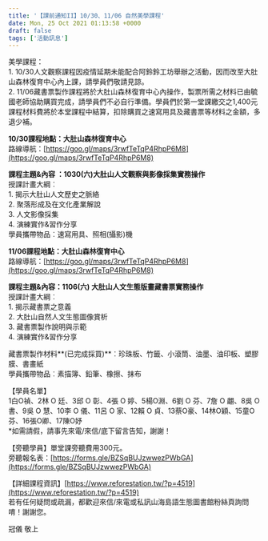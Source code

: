 ```yaml
---
title: '【課前通知II】10/30、11/06 自然美學課程'
date: Mon, 25 Oct 2021 01:13:58 +0000
draft: false
tags: ['活動訊息']
---
```


美學課程：  
1\. 10/30人文觀察課程因疫情延期未能配合阿鈴鈴工坊舉辦之活動，因而改至大肚山森林復育中心內上課，請學員們敬請見諒。  
2\. 11/06藏書票製作課程將於大肚山森林復育中心內操作，製票所需之材料已由毓國老師協助購買完成，請學員們不必自行準備。學員們於第一堂課繳交之1,400元課程材料費將於本堂課程中結算，扣除購買之速寫用具及藏書票等材料之金額，多退少補。

**10/30課程地點：大肚山森林復育中心**  
路線導航：[https://goo.gl/maps/3rwfTeTqP4RhpP6M8](https://goo.gl/maps/3rwfTeTqP4RhpP6M8)

**課程主題&內容 ：1030(六)大肚山人文觀察與影像採集實務操作**  
授課計畫大綱︰  
1\. 揭示大肚山人文歷史之脈絡  
2\. 聚落形成及在文化產業解說  
3\. 人文影像採集  
4\. 演練實作&習作分享  
學員攜帶物品︰速寫用具、照相(攝影)機

**11/06課程地點：大肚山森林復育中心**  
路線導航：[https://goo.gl/maps/3rwfTeTqP4RhpP6M8](https://goo.gl/maps/3rwfTeTqP4RhpP6M8)

**課程主題&內容：1106(六) 大肚山人文生態版畫藏書票實務操作**  
授課計畫大綱︰  
1\. 揭示藏書票之意義  
2\. 大肚山自然人文生態圖像賞析  
3\. 藏書票製作說明與示範  
4\. 演練實作&習作分享

藏書票製作材料**(已完成採買)**︰珍珠板、竹籤、小滾筒、油墨、油印板、塑膠膜、書畫紙  
學員攜帶物品︰素描簿、鉛筆、橡擦、抹布

【學員名單】  
1白O禎、2林 O 廷、3邱 O 彰、4張 O 婷、5楊O淵、6劉 O 芬、7詹 O 翽、8吳 O 書、9吳 O 慧、10李 O 儀、11呂 O 家、12賴 O 貞、13蔡O豪、14林O穎、15童O芬、16張O卿、17陳O妤  
\*如需請假，請事先來電/來信/底下留言告知，謝謝！

【旁聽學員】單堂課旁聽費用300元。  
旁聽報名表：[https://forms.gle/BZSqBUJzwwezPWbGA](https://forms.gle/BZSqBUJzwwezPWbGA)

【詳細課程資訊】[https://www.reforestation.tw/?p=4519](https://www.reforestation.tw/?p=4519)  
若有任何疑問或疏漏，都歡迎來信/來電或私訊山海島語生態圖書館粉絲頁詢問唷！謝謝您。

  
冠儀 敬上